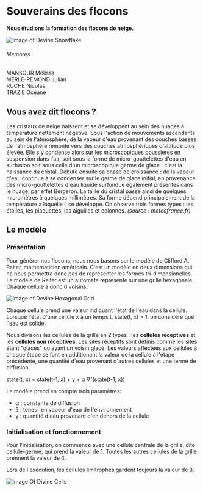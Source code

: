 # Souverains des flocons
**Nous étudions la formation des flocons de neige.**

![Image of Devine Snowflake](https://bridoz.com/wp-content/uploads/2014/05/neige11.jpg)

###### Membres
MANSOUR Mélissa <br>
MERLE-REMOND Julian <br>
RUCHE Nicolas <br>
TRAZIE Océane <br>

## Vous avez dit flocons ?

  Les cristaux de neige naissent et se développent au sein des nuages à température nettement négative. Sous l'action de mouvements ascendants au sein de l'atmosphère, de la vapeur d'eau provenant des couches basses de l'atmosphère remonte vers des couches atmosphériques d'altitude plus élevée. Elle s'y condense alors sur les microscopiques poussières en suspension dans l'air, soit sous la forme de micro-gouttelettes d'eau en surfusion soit sous celle d'un microscopique germe de glace : c'est la naissance du cristal. Débute ensuite sa phase de croissance : de la vapeur d'eau continue à se condenser sur le germe de glace initial, en provenance des micro-gouttelettes d'eau liquide surfondue également présentes dans le nuage, par effet Bergeron. La taille du cristal passe ainsi de quelques micromètres à quelques millimètres. Sa forme dépend principalement de la température à laquelle il se développe. On observe trois formes types : les étoiles, les plaquettes, les aiguilles et colonnes.
  *(source : meteofrance.fr)*

            
## Le modèle 


### Présentation

  Pour générer nos flocons, nous nous basons sur le modèle de Clifford A. Reiter, mathématicien américain. C'est un modèle en deux dimensions qui ne nous permettra donc pas de représenter les formes tri-dimensionelles. Le modèle de Reiter est un automate représenté sur une grille hexagonale. Chaque cellule a donc 6 voisins.
  
  ![Image of Devine Hexagonal Grid](http://catlikecoding.com/unity/tutorials/hex-map/part-1/about-hexagons/hexagon-grid.png)
  
  Chaque cellule prend une valeur indiquant l'état de l'eau dans la cellule. Lorsque l'état d'une cellule x à un temps t, state(t, x) > 1, on considère que l'eau est solide. 
  
  Nous divisons les cellules de la grille en 2 types : les **cellules réceptives** et les **cellules non réceptives**. Les sites réceptifs sont définis comme les sites étant "glacés" ou ayant un voisin glacé. 
  Les valeurs affectées aux cellules à chaque étape se font en additionant la valeur de la cellule à l'étape précédente, une quantité d'eau provenant d'autres cellules et une terme de diffusion.
  
  state(t, x) = state(t-1, x) + γ + α ∇²(state(t-1, x))
  
  Le modèle prend en compte trois paramètres: 
  
  + α : constante de diffusion 
  + β : teneur en vapeur d'eau de l'environnement
  + γ : quantité d'eau provenant d'en dehors de la cellule
  
 ### Initialisation et fonctionnement
 
 Pour l'initialisation, on commence avec une cellule centrale de la grille, dite cellule-germe, qui prend la valeur de 1. Toutes les autres cellules de la grille prennent la valeur de β.
 
 Lors de l'exécution, les cellules limitrophes gardent toujours la valeur de β. 
 
 ![Image Of Divine Cells](https://github.com/are00dynamic-2018/Souverains-des-flocons/blob/master/Docs/hexagrid.png)
 
 
 
 
  
